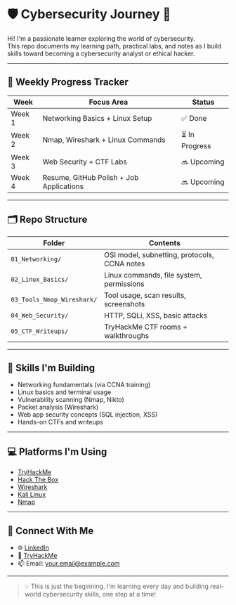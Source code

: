 # 🛡️ Cybersecurity Journey 🚀

Hi! I'm a passionate learner exploring the world of cybersecurity.  
This repo documents my learning path, practical labs, and notes as I build skills toward becoming a cybersecurity analyst or ethical hacker.

---

## 📅 Weekly Progress Tracker

| Week | Focus Area | Status |
|------|-------------|--------|
| Week 1 | Networking Basics + Linux Setup | ✅ Done |
| Week 2 | Nmap, Wireshark + Linux Commands | ⏳ In Progress |
| Week 3 | Web Security + CTF Labs | 🔜 Upcoming |
| Week 4 | Resume, GitHub Polish + Job Applications | 🔜 Upcoming |

---

## 🗂️ Repo Structure

| Folder | Contents |
|--------|----------|
| `01_Networking/` | OSI model, subnetting, protocols, CCNA notes |
| `02_Linux_Basics/` | Linux commands, file system, permissions |
| `03_Tools_Nmap_Wireshark/` | Tool usage, scan results, screenshots |
| `04_Web_Security/` | HTTP, SQLi, XSS, basic attacks |
| `05_CTF_Writeups/` | TryHackMe CTF rooms + walkthroughs |

---

## 🧠 Skills I'm Building

- Networking fundamentals (via CCNA training)
- Linux basics and terminal usage
- Vulnerability scanning (Nmap, Nikto)
- Packet analysis (Wireshark)
- Web app security concepts (SQL injection, XSS)
- Hands-on CTFs and writeups

---

## 💻 Platforms I'm Using

- [TryHackMe](https://tryhackme.com/)
- [Hack The Box](https://www.hackthebox.com/)
- [Wireshark](https://www.wireshark.org/)
- [Kali Linux](https://www.kali.org/)
- [Nmap](https://nmap.org/)

---

## 🔗 Connect With Me

- 🌐 [LinkedIn](https://www.linkedin.com/in/ppal2024)
- 🔐 [TryHackMe](https://tryhackme.com/p/ppal)
- 📫 Email: your.email@example.com

---

> 💡 This is just the beginning. I'm learning every day and building real-world cybersecurity skills, one step at a time!

